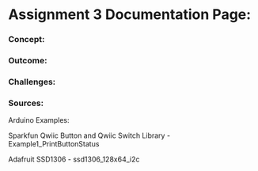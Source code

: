 # Assignment 3 Documentation Page:
### Concept:

### Outcome:

### Challenges:

### Sources:
Arduino Examples:

Sparkfun Qwiic Button and Qwiic Switch Library  -  Example1_PrintButtonStatus

Adafruit SSD1306  -  ssd1306_128x64_i2c
